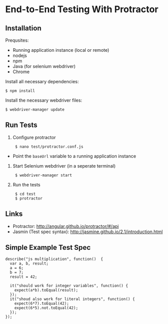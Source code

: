 End-to-End Testing With Protractor
==================================

Installation
------------

Prequsites:
* Running application instance (local or remote)
* nodejs
* npm
* Java (for selenium webdriver)
* Chrome

Install all necessary dependencies:

    $ npm install

Install the necessary webdriver files:

    $ webdriver-manager update

Run Tests
---------

1. Configure protractor

        $ nano test/protractor.conf.js
        
 - Point the `baseUrl` variable to a running application instance

1. Start Selenium webdriver (in a seperate terminal)

        $ webdriver-manager start

2. Run the tests

        $ cd test
        $ protractor

Links
-----

* Protractor: http://angular.github.io/protractor/#/api
* Jasmin (Test spec syntax): http://jasmine.github.io/2.1/introduction.html


Simple Example Test Spec
------------------------

    describe("js multiplication", function()  {
      var a, b, result;
      a = 6;
      b = 7; 
      result = 42;

      it("should work for integer variables", function() {
        expect(a*b).toEqual(result);
      });
      it("shoud also work for literal integers", function() {
        expect(6*7).toEqual(42);
        expect(6*5).not.toEqual(42);
      });
    });


